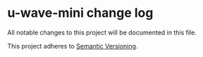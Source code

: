 # u-wave-mini change log

All notable changes to this project will be documented in this file.

This project adheres to [Semantic Versioning](http://semver.org/).
